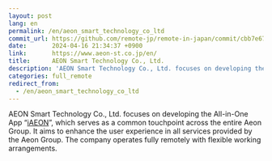 ```yaml
---
layout: post
lang: en
permalink: /en/aeon_smart_technology_co_ltd
commit_url: https://github.com/remote-jp/remote-in-japan/commit/cbb7e67009f3e52d9f787f067cfbe3711fa40d66
date:       2024-04-16 21:34:37 +0900
link:       https://www.aeon-st.co.jp/en/
title:      AEON Smart Technology Co., Ltd.
description: 'AEON Smart Technology Co., Ltd. focuses on developing the All-in-One App “iAEON”, which serves as a common touchpoint across the entire Aeon Group. It aims to enhance the user experience in all services provided by the Aeon Group. The company operates fully remotely with flexible working arrangements.'
categories: full_remote
redirect_from:
  - /en/aeon_smart_technology_co_ltd
---
```


<p>AEON Smart Technology Co., Ltd. focuses on developing the All-in-One App “<a href="https://www.aeon.com/aeonapp/">iAEON</a>”, which serves as a common touchpoint across the entire Aeon Group. It aims to enhance the user experience in all services provided by the Aeon Group. The company operates fully remotely with flexible working arrangements.</p>
